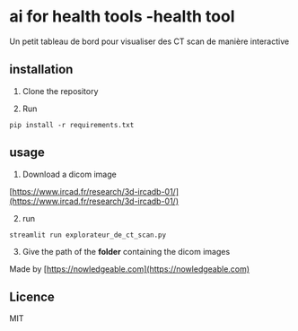 # ai for health tools -health tool

Un petit tableau de bord pour visualiser des CT scan de manière interactive


## installation

1. Clone the repository 

2. Run 

`pip install -r requirements.txt`

## usage


1. Download a dicom image 

[https://www.ircad.fr/research/3d-ircadb-01/](https://www.ircad.fr/research/3d-ircadb-01/)

2. run 

```
streamlit run explorateur_de_ct_scan.py
```

3. Give the path of the **folder** containing the dicom images

Made by [https://nowledgeable.com](https://nowledgeable.com)


## Licence

MIT 
